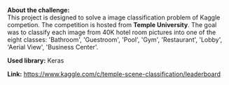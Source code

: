 <b>About the challenge:</b></br>
This project is designed to solve a image classification problem of Kaggle competion. The competition is hosted from <b>Temple University</b>. The goal was to classify each image from 40K hotel room pictures into one of the eight classes: 'Bathroom', 'Guestroom', 'Pool', 'Gym', 'Restaurant', 'Lobby', 'Aerial View', 'Business Center'.


<b>Used library:</b> Keras</br>


<b>Link:</b> https://www.kaggle.com/c/temple-scene-classification/leaderboard
